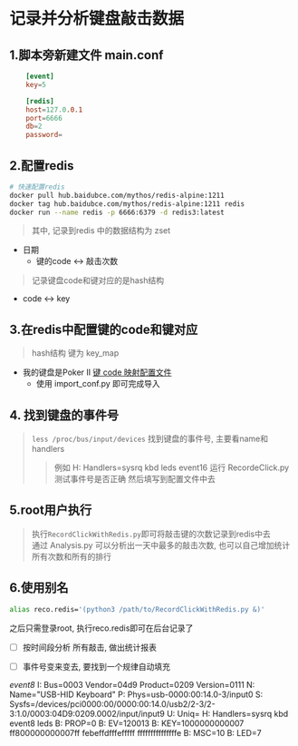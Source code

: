 # 记录并分析键盘敲击数据

## 1.脚本旁新建文件 main.conf
```conf
    [event]
    key=5

    [redis]
    host=127.0.0.1
    port=6666
    db=2
    password=
```

## 2.配置redis
```sh
# 快速配置redis
docker pull hub.baidubce.com/mythos/redis-alpine:1211
docker tag hub.baidubce.com/mythos/redis-alpine:1211 redis
docker run --name redis -p 6666:6379 -d redis3:latest
```
> 其中, 记录到redis 中的数据结构为 zset  
- 日期
    - 键的code <-> 敲击次数 
> 记录键盘code和键对应的是hash结构
- code <-> key

## 3.在redis中配置键的code和键对应
> hash结构 键为 key_map 

- 我的键盘是Poker II [键 code 映射配置文件](pokerII.ini)
    - 使用 import_conf.py 即可完成导入

## 4. 找到键盘的事件号
> `less /proc/bus/input/devices` 找到键盘的事件号, 主要看name和handlers
>> 例如 H: Handlers=sysrq kbd leds event16
>> 运行 RecordeClick.py 测试事件号是否正确 然后填写到配置文件中去

## 5.root用户执行
> 执行`RecordClickWithRedis.py`即可将敲击键的次数记录到redis中去  
> 通过 Analysis.py 可以分析出一天中最多的敲击次数, 也可以自己增加统计所有次数和所有的排行

## 6.使用别名
```sh
alias reco.redis='(python3 /path/to/RecordClickWithRedis.py &)'
```
之后只需登录root, 执行reco.redis即可在后台记录了

- [ ] 按时间段分析 所有敲击, 做出统计报表


- [ ] 事件号变来变去, 要找到一个规律自动填充

_event8_
I: Bus=0003 Vendor=04d9 Product=0209 Version=0111
N: Name="USB-HID Keyboard"
P: Phys=usb-0000:00:14.0-3/input0
S: Sysfs=/devices/pci0000:00/0000:00:14.0/usb2/2-3/2-3:1.0/0003:04D9:0209.0002/input/input9
U: Uniq=
H: Handlers=sysrq kbd event8 leds 
B: PROP=0
B: EV=120013
B: KEY=1000000000007 ff800000000007ff febeffdfffefffff fffffffffffffffe
B: MSC=10
B: LED=7
